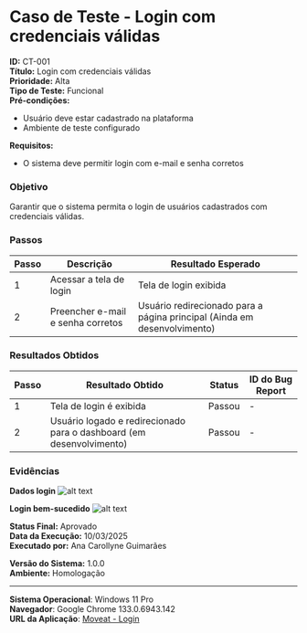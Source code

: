 # Caso de Teste - Login com credenciais válidas

**ID:** CT-001  
**Título:** Login com credenciais válidas  
**Prioridade:** Alta  
**Tipo de Teste:** Funcional  
**Pré-condições:**  
- Usuário deve estar cadastrado na plataforma  
- Ambiente de teste configurado  

**Requisitos:**  
- O sistema deve permitir login com e-mail e senha corretos  

### Objetivo
Garantir que o sistema permita o login de usuários cadastrados com credenciais válidas.

### Passos
| Passo | Descrição                         | Resultado Esperado                            |
|-------|-----------------------------------|-----------------------------------------------|
| 1     | Acessar a tela de login           | Tela de login exibida                         |
| 2     | Preencher e-mail e senha corretos | Usuário redirecionado para a página principal (Ainda em desenvolvimento)|

### Resultados Obtidos
| Passo | Resultado Obtido                                                     | Status       | ID do Bug Report |
|-------|----------------------------------------------------------------------|--------------|------------------|
| 1     | Tela de login é exibida                                              | Passou | -                |
| 2     | Usuário logado e redirecionado para o dashboard (em desenvolvimento) | Passou | -                |

### Evidências
**Dados login**
![alt text](/test-cases/evidencias/dados-login.png)

**Login bem-sucedido**
![alt text](/test-cases/evidencias/login-sucesso.png)

**Status Final:** Aprovado  
**Data da Execução:** 10/03/2025  
**Executado por:** Ana Carollyne Guimarães   

**Versão do Sistema:** 1.0.0  
**Ambiente:** Homologação 

---
**Sistema Operacional**: Windows 11 Pro  
**Navegador**: Google Chrome 133.0.6943.142  
**URL da Aplicação**: [Moveat - Login](http://localhost:3000/login)